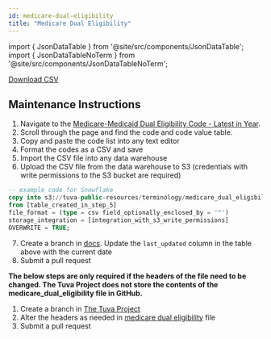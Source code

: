 ```yaml
---
id: medicare-dual-eligibility
title: "Medicare Dual Eligibility"
---
```


import { JsonDataTable } from '@site/src/components/JsonDataTable';
import { JsonDataTableNoTerm } from '@site/src/components/JsonDataTableNoTerm';

<JsonDataTableNoTerm  jsonPath="nodes.seed\.the_tuva_project\.terminology__medicare_dual_eligibility.columns" />

<a href="https://tuva-public-resources.s3.amazonaws.com/versioned_terminology/latest/medicare_dual_eligibility.csv_0_0_0.csv.gz">Download CSV</a>

## Maintenance Instructions

1. Navigate to the [Medicare-Medicaid Dual Eligibility Code - Latest in Year](https://resdac.org/cms-data/variables/medicare-medicaid-dual-eligibility-code-latest-year#:~:text=CMS%20generally%20considers%20beneficiaries%20as,%2C%2005%2C%20or%2006).
2. Scroll through the page and find the code and code value table.    
3. Copy and paste the code list into any text editor
4. Format the codes as a CSV and save
5. Import the CSV file into any data warehouse
6. Upload the CSV file from the data warehouse to S3 (credentials with write permissions to the S3 bucket are required)
```sql
-- example code for Snowflake
copy into s3://tuva-public-resources/terminology/medicare_dual_eligibility.csv
from [table_created_in_step_5]
file_format = (type = csv field_optionally_enclosed_by = '"')
storage_integration = [integration_with_s3_write_permissions]
OVERWRITE = TRUE;
```
7. Create a branch in [docs](https://github.com/tuva-health/docs).  Update the `last_updated` column in the table above with the current date
8. Submit a pull request

**The below steps are only required if the headers of the file need to be changed.  The Tuva Project does not store the contents
of the medicare_dual_eligibility file in GitHub.**

1. Create a branch in [The Tuva Project](https://github.com/tuva-health/tuva)
2. Alter the headers as needed in [medicare dual eligibility](https://github.com/tuva-health/tuva/blob/main/seeds/terminology/terminology__medicare_dual_eligibility.csv) file
3. Submit a pull request

